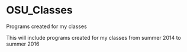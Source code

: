 # OSU_Classes
Programs created for my classes

This will include programs created for my classes from summer 2014 to summer 2016
